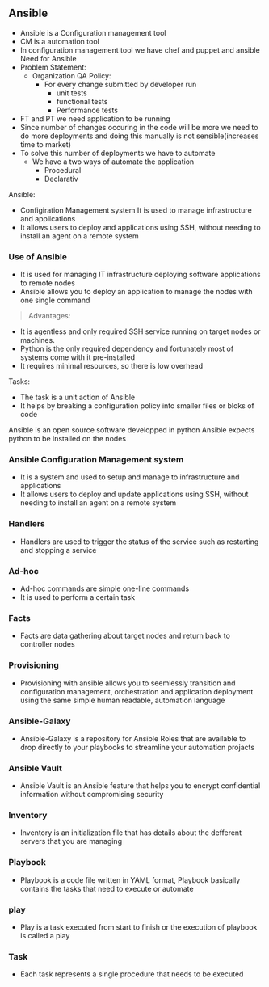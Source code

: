  Ansible
-------
* Ansible is a Configuration management tool
* CM is a automation tool
* In configuration management tool we have chef and puppet and ansible
Need for Ansible
 * Problem Statement:
    * Organization QA Policy:
        * For every change submitted by developer run
           * unit tests
           * functional tests
           * Performance tests
* FT and PT we need application to be running
* Since number of changes occuring in the code will be more we need to do more deployments and doing this manually is not sensible(increases time to market)
* To solve this number of deployments we have to automate
    * We have a two ways of automate the application 
       * Procedural
       * Declarativ  

Ansible:
 * Configiration Management system It is used to manage infrastructure and applications 
 * It allows users to deploy and applications using SSH, without needing to install an agent on a remote system


### Use of Ansible

* It is used for managing IT infrastructure deploying software applications to remote nodes 
* Ansible allows you to deploy an application to manage the nodes with one single command


> Advantages:


* It is agentless and only required SSH service running on target nodes or machines.
* Python is the only required dependency and fortunately most of systems come with it pre-installed
* It requires minimal resources, so there is low overhead

Tasks:

* The task is a unit action of Ansible
* It helps by breaking a configuration policy into smaller files or bloks of code

Ansible is an open source software developped in python
Ansible expects python to be installed on the nodes




### Ansible Configuration Management system

* It is a system and used to setup and manage to infrastructure and applications 
* It allows users to deploy and update applications using SSH, without needing to install an agent on a remote system

### Handlers

* Handlers are used to trigger the status of the service such as restarting and stopping a service

### Ad-hoc

* Ad-hoc commands are simple one-line commands 
* It is used to perform a certain task

### Facts

* Facts are data gathering about target nodes and return back to controller nodes

### Provisioning

* Provisioning with ansible allows you to seemlessly transition and configuration management, orchestration and application deployment using the same simple human readable, automation language
  

### Ansible-Galaxy

* Ansible-Galaxy is a repository for Ansible Roles that are available to  drop directly to your playbooks to streamline your automation projacts

### Ansible Vault

* Ansible Vault is an Ansible feature that helps you to encrypt confidential information without compromising security

### Inventory

* Inventory is an initialization file that has details about the defferent servers that you are managing

### Playbook 

* Playbook is a code file written in YAML format, Playbook basically contains the tasks that need to execute or automate

### play

* Play is a task executed from start to finish or the execution of playbook is called a play

### Task

* Each task represents a single procedure that needs to be executed

### 